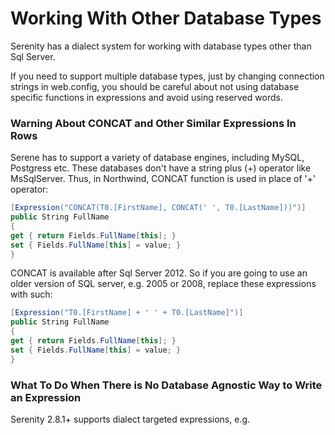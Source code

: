 # Working With Other Database Types

Serenity has a dialect system for working with database types other than Sql Server.

If you need to support multiple database types, just by changing connection strings in web.config, you should be careful about not using database specific functions in expressions and avoid using reserved words.

### Warning About CONCAT and Other Similar Expressions In Rows

Serene has to support a variety of database engines, including MySQL, Postgress etc. These databases don't have a string plus \(+\) operator like MsSqlServer. Thus, in Northwind, CONCAT function is used in place of '+' operator:

```cs
[Expression("CONCAT(T0.[FirstName], CONCAT(' ', T0.[LastName]))")]
public String FullName
{
get { return Fields.FullName[this]; }
set { Fields.FullName[this] = value; }
}
```

CONCAT is available after Sql Server 2012. So if you are going to use an older version of SQL server, e.g. 2005 or 2008, replace these expressions with such:

```cs
[Expression("T0.[FirstName] + ' ' + T0.[LastName]")]
public String FullName
{
get { return Fields.FullName[this]; }
set { Fields.FullName[this] = value; }
}
```

### What To Do When There is No Database Agnostic Way to Write an Expression

Serenity 2.8.1+ supports dialect targeted expressions, e.g.